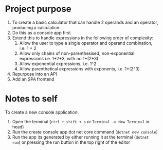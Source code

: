 # Project purpose

1. To create a basic calculator that can handle 2 operands and an operator, producing a calculation
2. Do this as a console app first
3. Extend this to handle expressions in the following order of complexity:
    1. Allow the user to type a single operator and operand combination, i.e. 1 + 2
    2. Allow only chains of non-parenthesised, non-exponential expressions i.e. 1+2+3, with no 1+(2+3)
    3. Allow exponential expressions, i.e. 1^2
    4. Allow parenthetical expressions with exponents, i.e. 1+(2^3)
4. Repurpose into an API
5. Add an SPA frontend

# Notes to self

To create a new console application:

1. Open the terminal (`ctrl + shift + s` or `Terminal -> New Terminal` in head)
2. Run the create console app dot net core command (`dotnet new console`)
3. Run the app its generated by either running it at the terminal (`dotnet run`) or pressing the run button in the top right of the editor